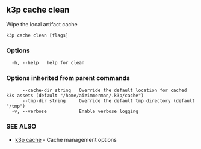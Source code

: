 ## k3p cache clean

Wipe the local artifact cache

```
k3p cache clean [flags]
```

### Options

```
  -h, --help   help for clean
```

### Options inherited from parent commands

```
      --cache-dir string   Override the default location for cached k3s assets (default "/home/aizimmerman/.k3p/cache")
      --tmp-dir string     Override the default tmp directory (default "/tmp")
  -v, --verbose            Enable verbose logging
```

### SEE ALSO

* [k3p cache](k3p_cache.md)	 - Cache management options

